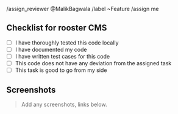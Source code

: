 /assign_reviewer @MalikBagwala
/label ~Feature
/assign me

## Checklist for rooster CMS

- [ ] I have thoroughly tested this code locally
- [ ] I have documented my code
- [ ] I have written test cases for this code
- [ ] This code does not have any deviation from the assigned task
- [ ] This task is good to go from my side

## Screenshots

> Add any screenshots, links below.
